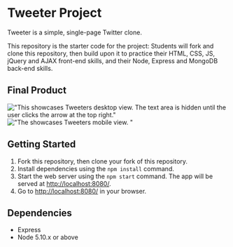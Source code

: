 # Tweeter Project

Tweeter is a simple, single-page Twitter clone.

This repository is the starter code for the project: Students will fork and clone this repository, then build upon it to practice their HTML, CSS, JS, jQuery and AJAX front-end skills, and their Node, Express and MongoDB back-end skills.

## Final Product

!["This showcases Tweeters desktop view. The text area is hidden until the user clicks the arrow at the top right."](https://github.com/J-pilon/tweeter/commit/430e35f7085e77263b12acfb9e2eb38ff20edea5#diff-0d71593acb40dda63d6d4751a4c5e0ed04776655ebd777562544e9678e9ecb83)
!["The showcases Tweeters mobile view. "](https://github.com/J-pilon/tweeter/commit/430e35f7085e77263b12acfb9e2eb38ff20edea5#diff-ab7ee3b14bf42418adf9386c1650bc73a54110b658ff4bae0f7773c18fc6c317)


## Getting Started

1. Fork this repository, then clone your fork of this repository.
2. Install dependencies using the `npm install` command.
3. Start the web server using the `npm start` command. The app will be served at <http://localhost:8080/>.
4. Go to <http://localhost:8080/> in your browser.

## Dependencies

- Express
- Node 5.10.x or above
